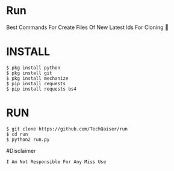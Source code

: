# Run
Best Commands For Create Files Of New Latest Ids For Cloning 🥵 

# INSTALL
```
$ pkg install python
$ pkg install git
$ pkg install mechanize
$ pip install requests
$ pip install requests bs4
```
# RUN
```
$ git clone https://github.com/TechQaiser/run
$ cd run
$ python2 run.py
```

#Disclaimer
```
I Am Not Responsible For Any Miss Use 
```
